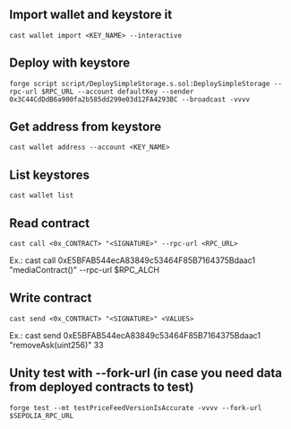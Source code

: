 ## Import wallet and keystore it

```
cast wallet import <KEY_NAME> --interactive
```

## Deploy with keystore

```
forge script script/DeploySimpleStorage.s.sol:DeploySimpleStorage --rpc-url $RPC_URL --account defaultKey --sender 0x3C44CdDdB6a900fa2b585dd299e03d12FA4293BC --broadcast -vvvv
```

## Get address from keystore

```
cast wallet address --account <KEY_NAME>
```

## List keystores

```
cast wallet list
```

## Read contract

```
cast call <0x_CONTRACT> "<SIGNATURE>" --rpc-url <RPC_URL>
```

Ex.:
cast call 0xE5BFAB544ecA83849c53464F85B7164375Bdaac1 "mediaContract()" --rpc-url $RPC_ALCH

## Write contract

```
cast send <0x_CONTRACT> "<SIGNATURE>" <VALUES>
```

Ex.:
cast send 0xE5BFAB544ecA83849c53464F85B7164375Bdaac1 "removeAsk(uint256)" 33

## Unity test with --fork-url (in case you need data from deployed contracts to test)

```
forge test --mt testPriceFeedVersionIsAccurate -vvvv --fork-url $SEPOLIA_RPC_URL
```
